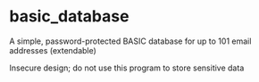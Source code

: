 # basic_database
A simple, password-protected BASIC database for up to 101 email addresses (extendable)

Insecure design; do not use this program to store sensitive data
